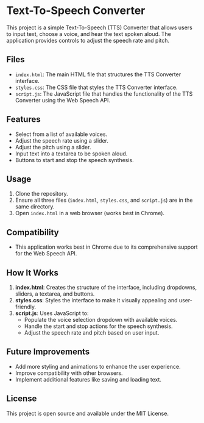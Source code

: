 
# Text-To-Speech Converter

This project is a simple Text-To-Speech (TTS) Converter that allows users to input text, choose a voice, and hear the text spoken aloud. The application provides controls to adjust the speech rate and pitch.

## Files

- `index.html`: The main HTML file that structures the TTS Converter interface.
- `styles.css`: The CSS file that styles the TTS Converter interface.
- `script.js`: The JavaScript file that handles the functionality of the TTS Converter using the Web Speech API.

## Features

- Select from a list of available voices.
- Adjust the speech rate using a slider.
- Adjust the pitch using a slider.
- Input text into a textarea to be spoken aloud.
- Buttons to start and stop the speech synthesis.

## Usage

1. Clone the repository.
2. Ensure all three files (`index.html`, `styles.css`, and `script.js`) are in the same directory.
3. Open `index.html` in a web browser (works best in Chrome).

## Compatibility

- This application works best in Chrome due to its comprehensive support for the Web Speech API.

## How It Works

1. **index.html**: Creates the structure of the interface, including dropdowns, sliders, a textarea, and buttons.
2. **styles.css**: Styles the interface to make it visually appealing and user-friendly.
3. **script.js**: Uses JavaScript to:
   - Populate the voice selection dropdown with available voices.
   - Handle the start and stop actions for the speech synthesis.
   - Adjust the speech rate and pitch based on user input.

## Future Improvements

- Add more styling and animations to enhance the user experience.
- Improve compatibility with other browsers.
- Implement additional features like saving and loading text.

## License

This project is open source and available under the MIT License.
